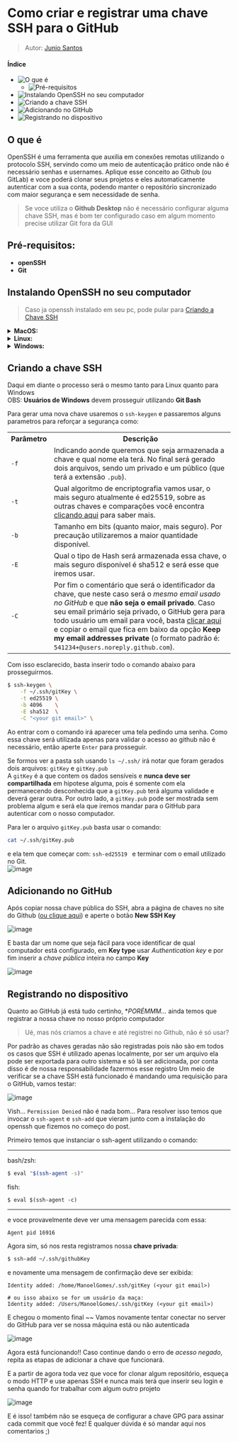 # Como criar e registrar uma chave SSH para o GitHub
> Autor: [Junio Santos](https://github.com/imnotjuniodev)

#### Índice
- ![O que é](#O%20que%20é)
	- ![Pré-requisitos](#Pré-requisitos)
- ![Instalando OpenSSH no seu computador](#Instalando%20OpenSSH%20no%20seu%20computador)
- ![Criando a chave SSH](#Criando%20a%20chave%20SSH)
- ![Adicionando no GitHub](#Adicionando%20no%20GitHub)
- ![Registrando no dispositivo](#Registrando%20no%20dispositivo)

## O que é
OpenSSH é uma ferramenta que auxilia em conexões remotas utilizando o protocolo SSH, servindo como um meio de autenticação prático onde não é necessário senhas e usernames. Aplique esse conceito ao Github (ou GitLab) e voce poderá clonar seus projetos e eles automaticamente autenticar com a sua conta, podendo manter o repositório sincronizado com maior segurança e sem necessidade de senha.

> Se voce utiliza o **Github Desktop** não é necessário configurar alguma chave SSH, mas é bom ter configurado caso em algum momento precise utilizar Git fora da GUI

## Pré-requisitos: 
- **openSSH**
- **Git**
 
## Instalando OpenSSH no seu computador
> Caso ja openssh instalado em seu pc, pode pular para [Criando a Chave SSH](#Criando%20a%20chave%20SSH)

<details>
	<summary><strong>
	MacOS:
	</strong></summary>
```sh
$ brew install git 
```
</details>
<details>
	<summary><strong>
	Linux:
	</strong></summary>
Para conferir se já está disponível no seu computador utilize o comando:
```sh
$ if command -v /usr/bin/ssh-agent &> /dev/null; then echo "ta tudo certo"; fi
```
Se de fato apareceu `ta tudo certo` no teu terminal significa que ta tudo certo e pode pular essa parte.

 ubuntu/debian:
```sh
$ sudo apt install openssh-client
```
 fedora:
```sh
$ sudo dnf install openssh
```
 openSUSE:
```sh
$ sudo zypper install openssh
```
 arch:
```sh
$ sudo pacman -S openssh
```

</details>
<details>
	<summary><strong>
	Windows:
	</strong></summary>
	
Uma das mais maneiras mais fáceis para conseguir gerenciar sua chave SSH no Windows é utilizando o **Git Bash**

Caso não tenha instalado basta baixar direto do site do Git acessando: https://git-scm.com/download/win  

- Clique no primeiro link para baixar
    
    ![Página de Download do Git](https://github.com/forjadev/blog/assets/53125029/89beff5c-020f-4e30-8175-7cc26fe8cfb3)

- Durante a instalação selecione a opção padrão _Use bundled OpenSSH_
    
    ![Janela de instalação do Git selecionado na opção de Use bundled OpenSSH](https://github.com/forjadev/blog/assets/53125029/3fb28b33-24b8-48f3-b8ab-c7cac2c07dd5)
  
</details>

## Criando a chave SSH
Daqui em diante o processo será o mesmo tanto para Linux quanto para Windows  
OBS: **Usuários de Windows** devem prosseguir utilizando __Git Bash__  

Para gerar uma nova chave usaremos o `ssh-keygen` e passaremos alguns parametros para reforçar a segurança como:  
<table>
  <tr>
    <th>Parâmetro</th>
    <th>Descrição</th>
  </tr>
  <tr>
    <td><code>-f</code></td>
    <td>Indicando aonde queremos que seja armazenada a chave e qual nome ela terá. No final será gerado dois arquivos, sendo um privado e um público (que terá a extensão <code>.pub</code>).</td>
  </tr>
  <tr>
    <td><code>-t</code></td>
    <td>Qual algoritmo de encriptografia vamos usar, o mais seguro atualmente é ed25519, sobre as outras chaves e comparações você encontra <a href="https://goteleport.com/blog/comparing-ssh-keys/">clicando aqui</a> para saber mais.</td>
  </tr>
  <tr>
    <td><code>-b</code></td>
    <td>Tamanho em bits (quanto maior, mais seguro). Por precaução utilizaremos a maior quantidade disponível.</td>
  </tr>
  <tr>
    <td><code>-E</code></td>
    <td>Qual o tipo de Hash será armazenada essa chave, o mais seguro disponível é sha512 e será esse que iremos usar.</td>
  </tr>
  <tr>
    <td><code>-C</code></td>
    <td>Por fim o comentário que será o identificador da chave, que neste caso será o <em>mesmo email usado no GitHub</em> e que <strong>não seja o email privado</strong>. Caso seu email primário seja privado, o GitHub gera para todo usuário um email para você, basta <a href="https://github.com/settings/emails">clicar aqui</a> e copiar o email que fica em baixo da opção <strong>Keep my email addresses private</strong> (o formato padrão é: <code>541234+<usuario>@users.noreply.github.com</code>).</td>
  </tr>
</table>

Com isso esclarecido, basta inserir todo o comando abaixo para prosseguirmos.
```sh
$ ssh-keygen \
	-f ~/.ssh/gitKey \
	-t ed25519 \
	-b 4096    \
	-E sha512  \
	-C "<your git email>" \
```  

Ao entrar com o comando irá aparecer uma tela pedindo uma senha. Como essa chave será utilizada apenas para validar o acesso ao github não é necessário, então aperte `Enter` para prosseguir.

Se formos ver a pasta ssh usando `ls ~/.ssh/` irá notar que foram gerados dois arquivos: `gitKey` e `gitKey.pub`  
A `gitKey` é a que contem os dados sensíveis e **nunca deve ser compartilhada** em hipotese alguma, pois é somente com ela permanecendo desconhecida que a `gitKey.pub` terá alguma validade e deverá gerar outra.
Por outro lado, a `gitKey.pub` pode ser mostrada sem problema algum e será ela que iremos mandar para o GitHub para autenticar com o nosso computador.  

Para ler o arquivo `gitKey.pub` basta usar o comando:
```sh
cat ~/.ssh/gitKey.pub
```

e ela tem que começar com: `ssh-ed25519 ` e terminar com o email utilizado no Git.  
![image](https://github.com/forjadev/blog/assets/53125029/be38c227-65a4-4daa-8d83-f4966cfa019d)

## Adicionando no GitHub

Após copiar nossa chave pública do SSH, abra a página de chaves no site do Github ([ou clique aqui](https://github.com/settings/keys)) e aperte o botão **New SSH Key**

![image](https://github.com/forjadev/blog/assets/53125029/53485dad-1cd7-43f2-8d73-cdaf87e06837)

E basta dar um nome que seja fácil para voce identificar de qual computador está configurado, em **Key type** usar _Authentication key_ e por fim inserir a _chave pública_ inteira no campo **Key**

![image](https://github.com/forjadev/blog/assets/53125029/7e2e6a53-f53e-4cfc-bbbd-ea93dcb58725)

## Registrando no dispositivo

Quanto ao GitHub já está tudo certinho, **PORÉMMM...* ainda temos que registrar a nossa chave no nosso próprio computador

> Ué, mas nós criamos a chave e até registrei no Github, não é só usar?

Por padrão as chaves geradas não são registradas pois não são em todos os casos que SSH é utilizado apenas localmente, por ser um arquivo ela pode ser exportada para outro sistema e só lá ser adicionada, por conta disso é de nossa responsabilidade fazermos esse registro
Um meio de verificar se a chave SSH está funcionado é mandando uma requisição para o GitHub, vamos testar:

![image](https://github.com/forjadev/blog/assets/53125029/fcf574a0-bc04-48f8-89cd-ac9b05caf1ec)

Vish...  `Permission Denied` não é nada bom... 
Para resolver isso temos que invocar o `ssh-agent` e `ssh-add` que vieram junto com a instalação do openssh que fizemos no começo do post.  

Primeiro temos que instanciar o ssh-agent utilizando o comando:

---
bash/zsh:
```sh
$ eval "$(ssh-agent -s)"
```

fish:
```fish
$ eval $(ssh-agent -c)
```
---

e voce provavelmente deve ver uma mensagem parecida com essa:

```
Agent pid 16916
```

Agora sim, só nos resta registramos nossa **chave privada**:
```sh
$ ssh-add ~/.ssh/githubKey
```

e novamente uma mensagem de confirmação deve ser exibida:

```
Identity added: /home/ManoelGomes/.ssh/gitKey (<your git email>)

# ou isso abaixo se for um usuário da maça:
Identity added: /Users/ManoelGomes/.ssh/gitKey (<your git email>)
```

E chegou o momento final ~~
Vamos novamente tentar conectar no server do GitHub para ver se nossa máquina está ou não autenticada

![image](https://github.com/forjadev/blog/assets/53125029/8a269ab7-3e64-48bc-b47c-650fa3acae5e)

Agora está funcionando!! 
Caso continue dando o erro de *acesso negado*, repita as etapas de adicionar a chave que funcionará.

E a partir de agora toda vez que voce for clonar algum repositório, esqueça o modo HTTP e use apenas SSH e nunca mais terá que inserir seu login e senha quando for trabalhar com algum outro projeto 

![image](https://github.com/forjadev/blog/assets/53125029/dc2d8380-84bf-43c5-a67b-b63de83d1aef)

E é isso! também não se esqueça de configurar a chave GPG para assinar cada commit que você fez!
E qualquer dúvida é só mandar aqui nos comentarios ;)
